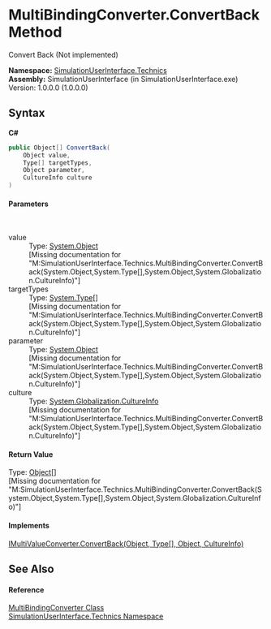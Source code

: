 # MultiBindingConverter.ConvertBack Method 
 

Convert Back (Not implemented)

**Namespace:**&nbsp;<a href="77e4411a-e238-d023-32d9-e198a5631dea">SimulationUserInterface.Technics</a><br />**Assembly:**&nbsp;SimulationUserInterface (in SimulationUserInterface.exe) Version: 1.0.0.0 (1.0.0.0)

## Syntax

**C#**<br />
``` C#
public Object[] ConvertBack(
	Object value,
	Type[] targetTypes,
	Object parameter,
	CultureInfo culture
)
```


#### Parameters
&nbsp;<dl><dt>value</dt><dd>Type: <a href="http://msdn2.microsoft.com/en-us/library/e5kfa45b" target="_blank">System.Object</a><br />\[Missing <param name="value"/> documentation for "M:SimulationUserInterface.Technics.MultiBindingConverter.ConvertBack(System.Object,System.Type[],System.Object,System.Globalization.CultureInfo)"\]</dd><dt>targetTypes</dt><dd>Type: <a href="http://msdn2.microsoft.com/en-us/library/42892f65" target="_blank">System.Type</a>[]<br />\[Missing <param name="targetTypes"/> documentation for "M:SimulationUserInterface.Technics.MultiBindingConverter.ConvertBack(System.Object,System.Type[],System.Object,System.Globalization.CultureInfo)"\]</dd><dt>parameter</dt><dd>Type: <a href="http://msdn2.microsoft.com/en-us/library/e5kfa45b" target="_blank">System.Object</a><br />\[Missing <param name="parameter"/> documentation for "M:SimulationUserInterface.Technics.MultiBindingConverter.ConvertBack(System.Object,System.Type[],System.Object,System.Globalization.CultureInfo)"\]</dd><dt>culture</dt><dd>Type: <a href="http://msdn2.microsoft.com/en-us/library/kx54z3k7" target="_blank">System.Globalization.CultureInfo</a><br />\[Missing <param name="culture"/> documentation for "M:SimulationUserInterface.Technics.MultiBindingConverter.ConvertBack(System.Object,System.Type[],System.Object,System.Globalization.CultureInfo)"\]</dd></dl>

#### Return Value
Type: <a href="http://msdn2.microsoft.com/en-us/library/e5kfa45b" target="_blank">Object</a>[]<br />\[Missing <returns> documentation for "M:SimulationUserInterface.Technics.MultiBindingConverter.ConvertBack(System.Object,System.Type[],System.Object,System.Globalization.CultureInfo)"\]

#### Implements
<a href="http://msdn2.microsoft.com/en-us/library/ms590760" target="_blank">IMultiValueConverter.ConvertBack(Object, Type[], Object, CultureInfo)</a><br />

## See Also


#### Reference
<a href="b8bd066a-be90-db9f-1f7d-80ea9349b0a6">MultiBindingConverter Class</a><br /><a href="77e4411a-e238-d023-32d9-e198a5631dea">SimulationUserInterface.Technics Namespace</a><br />